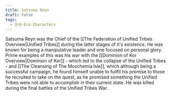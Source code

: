 ```yaml
---
title: Satsuma Reyn
draft: false
tags:
  - 3rd-Era-Characters
---
```

 Satsuma Reyn was the Chief of the [[The Federation of Unified Tribes Overview|Unified Tribes]] during the latter stages of it's existence. He was known for being a manipulative leader and one focused on personal glory. Prime examples of this was his war with the [[Dominion of Kor Overview|Dominion of Kor]] - which led to the collapse of the Unified Tribes - and [[The Cleansing of The Moschemia Isle]], which although being a successful campaign, he found himself unable to fullfil his promise to those he recruited to take on the quest, as he promised something the Unified Tribes were not able to accomplish in their current state. He was killed during the final battles of the Unified Tribes War.